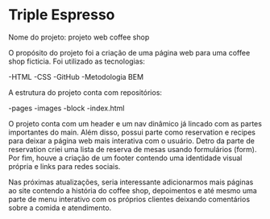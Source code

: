 # Triple Espresso

Nome do projeto: projeto web coffee shop

O propósito do projeto foi a criação de uma página web para uma coffee shop ficticia. Foi utilizado as tecnologias:

-HTML
-CSS
-GitHub
-Metodologia BEM

A estrutura do projeto conta com repositórios:

-pages
-images
-block
-index.html

O projeto conta com um header e um nav dinâmico já lincado com as partes importantes do main. Além disso, possui parte como reservation e recipes para deixar a página web mais interativa com o usuário. Detro da parte de reservation criei uma lista de reserva de mesas usando formulários (form). Por fim, houve a criação de um footer contendo uma identidade visual própria e links para redes sociais.

Nas próximas atualizações, seria interessante adicionarmos mais páginas ao site contendo a história do coffee shop, depoimentos e até mesmo uma parte de menu interativo com os próprios clientes deixando comentários sobre a comida e atendimento.
